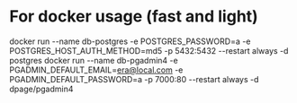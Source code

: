 # For docker usage (fast and light)

docker run --name db-postgres -e POSTGRES_PASSWORD=a -e POSTGRES_HOST_AUTH_METHOD=md5 -p 5432:5432 --restart always -d postgres
docker run --name db-pgadmin4 -e PGADMIN_DEFAULT_EMAIL=era@local.com -e PGADMIN_DEFAULT_PASSWORD=a -p 7000:80 --restart always -d dpage/pgadmin4

